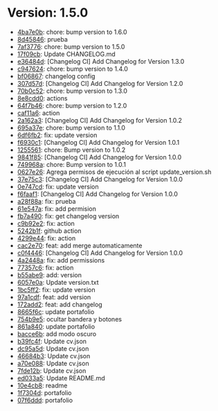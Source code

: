 # Version: 1.5.0

* [4ba7e0b](https://github.com/ARenzDev/Portafolio/commit/4ba7e0b971a8b4d91394e4a9b6a3d4fef1c59a10): chore: bump version to 1.6.0
* [8d45846](https://github.com/ARenzDev/Portafolio/commit/8d458463afcbc5bec68358c8623eb7ae6214bf47): prueba
* [7af3776](https://github.com/ARenzDev/Portafolio/commit/7af3776ab3130dc776d6fe7dc47c97fad07dfea8): chore: bump version to 1.5.0
* [17f09cb](https://github.com/ARenzDev/Portafolio/commit/17f09cb3035c9b42d422fcc42a4f686c7b5758b8): Update CHANGELOG.md
* [e36484d](https://github.com/ARenzDev/Portafolio/commit/e36484dc2604fe6103deb607e1c761f438821147): [Changelog CI] Add Changelog for Version 1.3.0
* [c947624](https://github.com/ARenzDev/Portafolio/commit/c94762415f0686ee6314d13e23d2ff67611f857d): chore: bump version to 1.4.0
* [bf06867](https://github.com/ARenzDev/Portafolio/commit/bf068673f85634cdc1b7030eb84d58fc642a8403): changelog config
* [307d57d](https://github.com/ARenzDev/Portafolio/commit/307d57d5d38b77ba23601257ac3aa46cf85aa322): [Changelog CI] Add Changelog for Version 1.2.0
* [70b0c52](https://github.com/ARenzDev/Portafolio/commit/70b0c52f1cdf6276e627ab69466d4c86d06c8337): chore: bump version to 1.3.0
* [8e8cdd0](https://github.com/ARenzDev/Portafolio/commit/8e8cdd085c8c1c378dfcbef7eddd3ab63c69287c): actions
* [64f7b46](https://github.com/ARenzDev/Portafolio/commit/64f7b46528ee2d891e5f5e1c8c60c1db52aa0ce3): chore: bump version to 1.2.0
* [caf11a6](https://github.com/ARenzDev/Portafolio/commit/caf11a6954b04a6fe9001d9fe6483bcf9d901252): action
* [2a162a3](https://github.com/ARenzDev/Portafolio/commit/2a162a3d2a91b1cc3c9d38cebad6622851d5f5e8): [Changelog CI] Add Changelog for Version 1.0.2
* [695a37e](https://github.com/ARenzDev/Portafolio/commit/695a37edcdbb0952e155a815fb3e8a15f63f05ea): chore: bump version to 1.1.0
* [6df6fb2](https://github.com/ARenzDev/Portafolio/commit/6df6fb2de5305731e894d70d9d86f8e4c1815f01): fix: update version
* [f6930c1](https://github.com/ARenzDev/Portafolio/commit/f6930c1dc2377e27e03972af24b867991603362e): [Changelog CI] Add Changelog for Version 1.0.1
* [1255561](https://github.com/ARenzDev/Portafolio/commit/1255561c1686fc6498aa7f1a64ede623405156bd): chore: Bump version to 1.0.2
* [9841f85](https://github.com/ARenzDev/Portafolio/commit/9841f8595a7ac44b8e6a8521c06b987984f785ac): [Changelog CI] Add Changelog for Version 1.0.0
* [749968a](https://github.com/ARenzDev/Portafolio/commit/749968a4851d3efecb4b57ed7a5891ec6e1b2384): chore: Bump version to 1.0.1
* [0627e26](https://github.com/ARenzDev/Portafolio/commit/0627e26d44077111fec943d236a22e6836684705): Agrega permisos de ejecución al script update_version.sh
* [37e75c3](https://github.com/ARenzDev/Portafolio/commit/37e75c34f28da2cf85ab1ddee69ac3b244139884): [Changelog CI] Add Changelog for Version 1.0.0
* [0e747cd](https://github.com/ARenzDev/Portafolio/commit/0e747cdf5353276d760a7720555c165992f2965a): fix: update version
* [f6faaf1](https://github.com/ARenzDev/Portafolio/commit/f6faaf111b3581defacda2902eb19308cb2bbbc1): [Changelog CI] Add Changelog for Version 1.0.0
* [a28f88a](https://github.com/ARenzDev/Portafolio/commit/a28f88a401ea62dc676bfe809fe826396739cd02): fix: prueba
* [61e547a](https://github.com/ARenzDev/Portafolio/commit/61e547a73d14796432aeb2f211cbf3d8d855429d): fix: add permision
* [fb7a490](https://github.com/ARenzDev/Portafolio/commit/fb7a490e73add2aef0250e921bfe26dd2cfedb7f): fix: get changelog version
* [c9b92e2](https://github.com/ARenzDev/Portafolio/commit/c9b92e203d77b6ede6a1216b0cea53017c011757): fix: action
* [5242b1f](https://github.com/ARenzDev/Portafolio/commit/5242b1fd800275e0430c01ea0f87172473b0f588): github action
* [4299e44](https://github.com/ARenzDev/Portafolio/commit/4299e44c0cf1ee9ca840efead18dd3b88ae0977f): fix: action
* [cac2e70](https://github.com/ARenzDev/Portafolio/commit/cac2e7092d1db9598e2fc54bf236727c4d99aa20): feat: add merge automaticamente
* [c0f4446](https://github.com/ARenzDev/Portafolio/commit/c0f444695dd2f454cc427a1ef949a182df622385): [Changelog CI] Add Changelog for Version 1.0.0
* [4a2448a](https://github.com/ARenzDev/Portafolio/commit/4a2448a7155725c48f9c43add4eb5191c00627d2): fix: add permissions
* [77357c6](https://github.com/ARenzDev/Portafolio/commit/77357c66722ac743633bc95a09871b3cf7fad66a): fix: action
* [b55abe9](https://github.com/ARenzDev/Portafolio/commit/b55abe94b138655e9f954a4083429fb12ebd35c7): add: version
* [6057e0a](https://github.com/ARenzDev/Portafolio/commit/6057e0a09b78be5c3dd9d15223e3cb923f8b8cd4): Update version.txt
* [1bc5ff2](https://github.com/ARenzDev/Portafolio/commit/1bc5ff2a0e3c6718322da5066a93bde29b27935e): fix: update version
* [97a1cdf](https://github.com/ARenzDev/Portafolio/commit/97a1cdfcdf19a4056d39ccbcfd7900c09bf13587): feat: add version
* [172add2](https://github.com/ARenzDev/Portafolio/commit/172add21fb3e595c88fde903b5923074f23ea06a): feat: add changelog
* [8665f6c](https://github.com/ARenzDev/Portafolio/commit/8665f6cf39a94c9e65b2482788883ade2534c9c4): update portafolio
* [754b9e5](https://github.com/ARenzDev/Portafolio/commit/754b9e50a8fce722a2b3d936cecd87b63acbecde): ocultar bandera y botones
* [861a840](https://github.com/ARenzDev/Portafolio/commit/861a840e1331f4b790ef7c54f8746b8b5bff2c82): update portafolio
* [bacce6b](https://github.com/ARenzDev/Portafolio/commit/bacce6bea03f6ac168f96f87e2aa9418b73e8b68): add modo oscuro
* [b39fc4f](https://github.com/ARenzDev/Portafolio/commit/b39fc4f2754e7cbc28c4dd8fad0b59b0bd9e913a): Update cv.json
* [dc95a5d](https://github.com/ARenzDev/Portafolio/commit/dc95a5d4aec88f153e8b709bcf3e9a516c3fbef0): Update cv.json
* [46684b3](https://github.com/ARenzDev/Portafolio/commit/46684b3e8252e2897d0cc36267c2511a0148ff9e): Update cv.json
* [a70e088](https://github.com/ARenzDev/Portafolio/commit/a70e088d186fe299d22327de14f8783867c389ed): Update cv.json
* [7fde12b](https://github.com/ARenzDev/Portafolio/commit/7fde12b2526c54a8dbf1452ede0edceb1af7b497): Update cv.json
* [ed033a5](https://github.com/ARenzDev/Portafolio/commit/ed033a53db77a43908a8cb962bf4f405d82861e5): Update README.md
* [10e4cb8](https://github.com/ARenzDev/Portafolio/commit/10e4cb81c09e485f06b0a3e58fc90e8a1ab5c68e): readme
* [1f7304d](https://github.com/ARenzDev/Portafolio/commit/1f7304d6a642d32265103fc4cedf795a537f2537): portafolio
* [07f6ddd](https://github.com/ARenzDev/Portafolio/commit/07f6ddd12a6b817ea68e5e0d541ddd496250407b): portafolio

